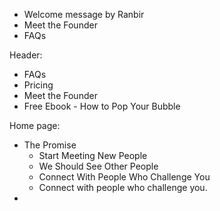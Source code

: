 - Welcome message by Ranbir
- Meet the Founder
- FAQs

Header:
- FAQs
- Pricing
- Meet the Founder
- Free Ebook - How to Pop Your Bubble

Home page:
- The Promise
	- Start Meeting New People
	- We Should See Other People
	- Connect With People Who Challenge You
	- Connect with people who challenge you.
- 